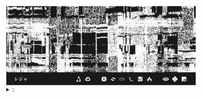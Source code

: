 <img src="./banner.png">
<details><summary> :: </summary>
<!--START_SECTION:waka-->

```
From: 09 August 2024 - To: 10 April 2025

Total Time: 1,236 hrs 50 mins

Python                     356 hrs 7 mins  ///////------------------   26.61 %
PHP                        214 hrs 17 mins ////---------------------   16.01 %
Markdown                   208 hrs 52 mins ////---------------------   15.60 %
Other                      101 hrs 44 mins //-----------------------   07.60 %
```

<!--END_SECTION:waka-->
</details>
